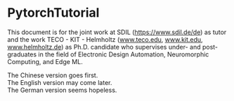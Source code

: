 # PytorchTutorial
This document is for the joint work at SDIL (https://www.sdil.de/de) as tutor and the work TECO - KIT - Helmholtz (www.teco.edu, www.kit.edu, www.helmholtz.de) as Ph.D. candidate who supervises under- and post-graduates in the field of Electronic Design Automation, Neuromorphic Computing, and Edge ML.

The Chinese version goes first.  
The English version may come later.   
The German version seems hopeless.   
